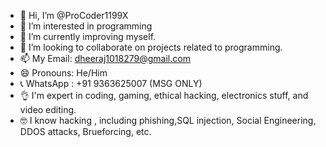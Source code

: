 - 👋 Hi, I’m @ProCoder1199X
- 👀 I’m interested in programming
- 🌱 I’m currently improving myself.
- 💞️ I’m looking to collaborate on projects related to programming. 
- 📫 My Email: dheeraj1018279@gmail.com
- 😄 Pronouns: He/Him
- 📞 WhatsApp : +91 9363625007 (MSG ONLY)
- 👌 I'm expert in coding, gaming, ethical hacking, electronics stuff, and video editing.
- 🤓 I know hacking , including phishing,SQL injection, Social Engineering, DDOS attacks, Brueforcing, etc.

<!---
ProCoder1199X/ProCoder1199X is a ✨ special ✨ repository because its `README.md` (this file) appears on your GitHub profile.
You can click the Preview link to take a look at your changes.
--->
